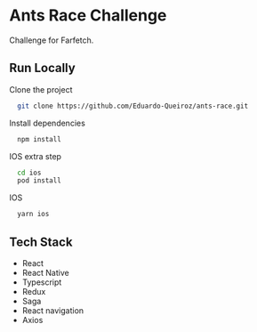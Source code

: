 # Ants Race Challenge

Challenge for Farfetch.

## Run Locally

Clone the project

```bash
  git clone https://github.com/Eduardo-Queiroz/ants-race.git
```

Install dependencies

```bash
  npm install
```

IOS extra step

```bash
  cd ios
  pod install
```

IOS

```bash
  yarn ios
```

## Tech Stack

- React
- React Native
- Typescript
- Redux
- Saga
- React navigation
- Axios
